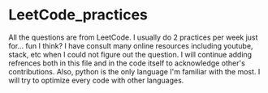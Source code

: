 # LeetCode_practices
All the questions are from LeetCode. I usually do 2 practices per week just for... fun I think?
I have consult many online resources including youtube, stack, etc when I could not figure out the question.
I will continue adding refrences both in this file and in the code itself to acknowledge other's contributions.
Also, python is the only language I'm familiar with the most. I will try to optimize every code with other languages.
